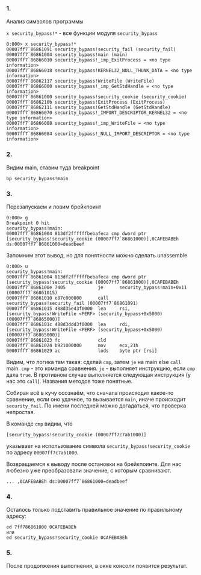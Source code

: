 ### 1. 
Анализ символов программы

`x security_bypass!*` - все функции модуля `security_bypass`  

```
0:000> x security_bypass!*
00007ff7`86861091 security_bypass!security_fail (security_fail)
00007ff7`86861004 security_bypass!main (main)
00007ff7`86866010 security_bypass!_imp_ExitProcess = <no type information>
00007ff7`86866018 security_bypass!KERNEL32_NULL_THUNK_DATA = <no type information>
00007ff7`86862117 security_bypass!WriteFile (WriteFile)
00007ff7`86866000 security_bypass!_imp_GetStdHandle = <no type information>
00007ff7`86861000 security_bypass!security_cookie (security_cookie)
00007ff7`8686210b security_bypass!ExitProcess (ExitProcess)
00007ff7`86862111 security_bypass!GetStdHandle (GetStdHandle)
00007ff7`86866070 security_bypass!_IMPORT_DESCRIPTOR_KERNEL32 = <no type information>
00007ff7`86866008 security_bypass!_imp_WriteFile = <no type information>
00007ff7`86866084 security_bypass!_NULL_IMPORT_DESCRIPTOR = <no type information>
```

### 2. 
Видим main, ставим туда breakpoint

```
bp security_bypass!main
```

### 3. 
Перезапускаем и ловим брейкпоинт

```
0:000> g
Breakpoint 0 hit
security_bypass!main:
00007ff7`86861004 813df2ffffffbebafeca cmp dword ptr [security_bypass!security_cookie (00007ff7`86861000)],0CAFEBABEh ds:00007ff7`86861000=deadbeef
```
Запомним этот вывод, но для понятности можно сделать unassemble

```
0:000> u
security_bypass!main:
00007ff7`86861004 813df2ffffffbebafeca cmp dword ptr [security_bypass!security_cookie (00007ff7`86861000)],0CAFEBABEh
00007ff7`8686100e 7405            je      security_bypass!main+0x11 (00007ff7`86861015)
00007ff7`86861010 e87c000000      call    security_bypass!security_fail (00007ff7`86861091)
00007ff7`86861015 488d35e43f0000  lea     rsi,[security_bypass!WriteFile <PERF> (security_bypass+0x5000) (00007ff7`86865000)]
00007ff7`8686101c 488d3ddd3f0000  lea     rdi,[security_bypass!WriteFile <PERF> (security_bypass+0x5000) (00007ff7`86865000)]
00007ff7`86861023 fc              cld
00007ff7`86861024 b921000000      mov     ecx,21h
00007ff7`86861029 ac              lods    byte ptr [rsi]
```

Видим, что логика там такая: сделай `cmp`, затем `je` на main else `call` main.
`cmp` - это команда сравнения. `je` - выполняет инструкцию, если `cmp` дала `true`. В противном случае выполняется следующая инструкция (у нас это `call`). Названия методов тоже понятные.  
  
Собирая всё в кучу осознаём, что сначала происходит какое-то сравнение, если оно удачное, то вызывается `main`, иначе происходит `security_fail`. По имени последней можно догадаться, что проверка непростая.  

В команде `cmp` видим, что 
```
[security_bypass!security_cookie (00007ff7c7ab1000)]
```
указывает на использование символа `security_bypass!security_cookie` по адресу `00007ff7c7ab1000`.  
  
Возвращаемся к выводу после остановки на брейкпоинте. Для нас любезно уже преобразовали значение, с которым сравнивают.  
```
... ,0CAFEBABEh ds:00007ff7`86861000=deadbeef
```

### 4. 
Осталось только подставить правильное значение по правильному адресу:   
```
ed 7ff786861000 0CAFEBABEh
или
ed security_bypass!security_cookie 0CAFEBABEh
```

### 5.
После продолжения выполнения, в окне консоли появится результат.